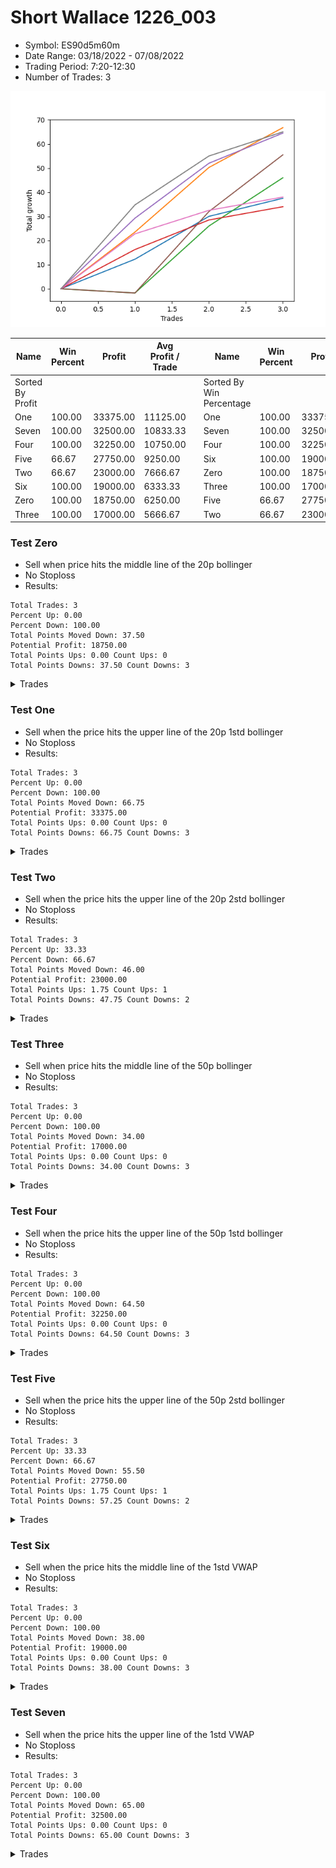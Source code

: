 # Short Wallace 1226_003 
- Symbol: ES90d5m60m
- Date Range: 03/18/2022 - 07/08/2022
- Trading Period: 7:20-12:30
- Number of Trades: 3

![Plot](ShortWallace1226_003ES90d5m60m.png)

| Name | Win Percent | Profit | Avg Profit / Trade |     | Name | Win Percent | Profit | Avg Profit / Trade |
| ---- | ----------- | ------ | ------------------ | --- | ---- | ----------- | ------ | ------------------ |
| Sorted By <br> Profit | | | | | Sorted By <br> Win Percentage ||||
| One | 100.00 | 33375.00 | 11125.00 |     | One | 100.00 | 33375.00 | 11125.00 |
| Seven | 100.00 | 32500.00 | 10833.33 |     | Seven | 100.00 | 32500.00 | 10833.33 |
| Four | 100.00 | 32250.00 | 10750.00 |     | Four | 100.00 | 32250.00 | 10750.00 |
| Five | 66.67 | 27750.00 | 9250.00 |     | Six | 100.00 | 19000.00 | 6333.33 |
| Two | 66.67 | 23000.00 | 7666.67 |     | Zero | 100.00 | 18750.00 | 6250.00 |
| Six | 100.00 | 19000.00 | 6333.33 |     | Three | 100.00 | 17000.00 | 5666.67 |
| Zero | 100.00 | 18750.00 | 6250.00 |     | Five | 66.67 | 27750.00 | 9250.00 |
| Three | 100.00 | 17000.00 | 5666.67 |     | Two | 66.67 | 23000.00 | 7666.67 |

### Test Zero
* Sell when price hits the middle line of the 20p bollinger
* No Stoploss
* Results:
```
Total Trades: 3
Percent Up: 0.00
Percent Down: 100.00
Total Points Moved Down: 37.50
Potential Profit: 18750.00
Total Points Ups: 0.00 Count Ups: 0
Total Points Downs: 37.50 Count Downs: 3
```

<details><summary>Trades</summary>

<code>In: 2022-05-19 12:10:00		Out: 2022-05-19 12:18:20		Total Position Time: 08:20		Total Move Down: 12.25		Total to Date: 12.25</code> <br />
<code>In: 2022-06-14 10:25:00		Out: 2022-06-14 10:34:00		Total Position Time: 09:00		Total Move Down: 17.75		Total to Date: 30.00</code> <br />
<code>In: 2022-06-14 10:30:00		Out: 2022-06-14 10:34:00		Total Position Time: 04:00		Total Move Down: 7.50		Total to Date: 37.50</code> <br />


</details>

### Test One
* Sell when the price hits the upper line of the 20p 1std bollinger
* No Stoploss
* Results:
```
Total Trades: 3
Percent Up: 0.00
Percent Down: 100.00
Total Points Moved Down: 66.75
Potential Profit: 33375.00
Total Points Ups: 0.00 Count Ups: 0
Total Points Downs: 66.75 Count Downs: 3
```

<details><summary>Trades</summary>

<code>In: 2022-05-19 12:10:00		Out: 2022-05-19 12:24:50		Total Position Time: 14:50		Total Move Down: 23.50		Total to Date: 23.50</code> <br />
<code>In: 2022-06-14 10:25:00		Out: 2022-06-14 10:40:05		Total Position Time: 15:05		Total Move Down: 26.75		Total to Date: 50.25</code> <br />
<code>In: 2022-06-14 10:30:00		Out: 2022-06-14 10:40:05		Total Position Time: 10:05		Total Move Down: 16.50		Total to Date: 66.75</code> <br />


</details>

### Test Two
* Sell when the price hits the upper line of the 20p 2std bollinger
* No Stoploss
* Results:
```
Total Trades: 3
Percent Up: 33.33
Percent Down: 66.67
Total Points Moved Down: 46.00
Potential Profit: 23000.00
Total Points Ups: 1.75 Count Ups: 1
Total Points Downs: 47.75 Count Downs: 2
```

<details><summary>Trades</summary>

<code>In: 2022-05-19 12:10:00		Out: 2022-05-20 06:40:55		Total Position Time: 1110:55		Total Move Down: -1.75		Total to Date: -1.75</code> <br />
<code>In: 2022-06-14 10:25:00		Out: 2022-06-14 11:25:55		Total Position Time: 60:55		Total Move Down: 27.75		Total to Date: 26.00</code> <br />
<code>In: 2022-06-14 10:30:00		Out: 2022-06-14 11:30:55		Total Position Time: 60:55		Total Move Down: 20.00		Total to Date: 46.00</code> <br />


</details>

### Test Three
* Sell when price hits the middle line of the 50p bollinger
* No Stoploss
* Results:
```
Total Trades: 3
Percent Up: 0.00
Percent Down: 100.00
Total Points Moved Down: 34.00
Potential Profit: 17000.00
Total Points Ups: 0.00 Count Ups: 0
Total Points Downs: 34.00 Count Downs: 3
```

<details><summary>Trades</summary>

<code>In: 2022-05-19 12:10:00		Out: 2022-05-19 12:21:15		Total Position Time: 11:15		Total Move Down: 16.25		Total to Date: 16.25</code> <br />
<code>In: 2022-06-14 10:25:00		Out: 2022-06-14 10:29:25		Total Position Time: 04:25		Total Move Down: 12.25		Total to Date: 28.50</code> <br />
<code>In: 2022-06-14 10:30:00		Out: 2022-06-14 10:31:10		Total Position Time: 01:10		Total Move Down: 5.50		Total to Date: 34.00</code> <br />


</details>

### Test Four
* Sell when the price hits the upper line of the 50p 1std bollinger
* No Stoploss
* Results:
```
Total Trades: 3
Percent Up: 0.00
Percent Down: 100.00
Total Points Moved Down: 64.50
Potential Profit: 32250.00
Total Points Ups: 0.00 Count Ups: 0
Total Points Downs: 64.50 Count Downs: 3
```

<details><summary>Trades</summary>

<code>In: 2022-05-19 12:10:00		Out: 2022-05-19 12:30:05		Total Position Time: 20:05		Total Move Down: 29.25		Total to Date: 29.25</code> <br />
<code>In: 2022-06-14 10:25:00		Out: 2022-06-14 10:36:10		Total Position Time: 11:10		Total Move Down: 22.75		Total to Date: 52.00</code> <br />
<code>In: 2022-06-14 10:30:00		Out: 2022-06-14 10:36:10		Total Position Time: 06:10		Total Move Down: 12.50		Total to Date: 64.50</code> <br />


</details>

### Test Five
* Sell when the price hits the upper line of the 50p 2std bollinger
* No Stoploss
* Results:
```
Total Trades: 3
Percent Up: 33.33
Percent Down: 66.67
Total Points Moved Down: 55.50
Potential Profit: 27750.00
Total Points Ups: 1.75 Count Ups: 1
Total Points Downs: 57.25 Count Downs: 2
```

<details><summary>Trades</summary>

<code>In: 2022-05-19 12:10:00		Out: 2022-05-20 06:40:55		Total Position Time: 1110:55		Total Move Down: -1.75		Total to Date: -1.75</code> <br />
<code>In: 2022-06-14 10:25:00		Out: 2022-06-14 10:44:05		Total Position Time: 19:05		Total Move Down: 33.75		Total to Date: 32.00</code> <br />
<code>In: 2022-06-14 10:30:00		Out: 2022-06-14 10:44:05		Total Position Time: 14:05		Total Move Down: 23.50		Total to Date: 55.50</code> <br />


</details>

### Test Six
* Sell when the price hits the middle line of the 1std VWAP
* No Stoploss
* Results:
```
Total Trades: 3
Percent Up: 0.00
Percent Down: 100.00
Total Points Moved Down: 38.00
Potential Profit: 19000.00
Total Points Ups: 0.00 Count Ups: 0
Total Points Downs: 38.00 Count Downs: 3
```

<details><summary>Trades</summary>

<code>In: 2022-05-19 12:10:00		Out: 2022-05-19 12:24:45		Total Position Time: 14:45		Total Move Down: 22.75		Total to Date: 22.75</code> <br />
<code>In: 2022-06-14 10:25:00		Out: 2022-06-14 10:26:55		Total Position Time: 01:55		Total Move Down: 9.75		Total to Date: 32.50</code> <br />
<code>In: 2022-06-14 10:30:00		Out: 2022-06-14 10:31:10		Total Position Time: 01:10		Total Move Down: 5.50		Total to Date: 38.00</code> <br />


</details>

### Test Seven
* Sell when the price hits the upper line of the 1std VWAP
* No Stoploss
* Results:
```
Total Trades: 3
Percent Up: 0.00
Percent Down: 100.00
Total Points Moved Down: 65.00
Potential Profit: 32500.00
Total Points Ups: 0.00 Count Ups: 0
Total Points Downs: 65.00 Count Downs: 3
```

<details><summary>Trades</summary>

<code>In: 2022-05-19 12:10:00		Out: 2022-05-19 12:42:25		Total Position Time: 32:25		Total Move Down: 34.75		Total to Date: 34.75</code> <br />
<code>In: 2022-06-14 10:25:00		Out: 2022-06-14 10:34:40		Total Position Time: 09:40		Total Move Down: 20.25		Total to Date: 55.00</code> <br />
<code>In: 2022-06-14 10:30:00		Out: 2022-06-14 10:34:40		Total Position Time: 04:40		Total Move Down: 10.00		Total to Date: 65.00</code> <br />


</details>